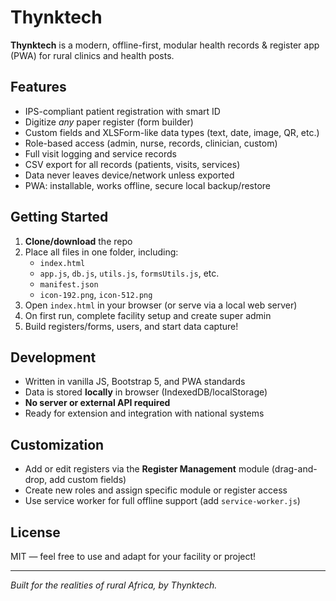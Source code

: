 # Thynktech

**Thynktech** is a modern, offline-first, modular health records & register app (PWA) for rural clinics and health posts.

## Features

- IPS-compliant patient registration with smart ID
- Digitize *any* paper register (form builder)
- Custom fields and XLSForm-like data types (text, date, image, QR, etc.)
- Role-based access (admin, nurse, records, clinician, custom)
- Full visit logging and service records
- CSV export for all records (patients, visits, services)
- Data never leaves device/network unless exported
- PWA: installable, works offline, secure local backup/restore

## Getting Started

1. **Clone/download** the repo
2. Place all files in one folder, including:
    - `index.html`
    - `app.js`, `db.js`, `utils.js`, `formsUtils.js`, etc.
    - `manifest.json`
    - `icon-192.png`, `icon-512.png`
3. Open `index.html` in your browser (or serve via a local web server)
4. On first run, complete facility setup and create super admin
5. Build registers/forms, users, and start data capture!

## Development

- Written in vanilla JS, Bootstrap 5, and PWA standards
- Data is stored **locally** in browser (IndexedDB/localStorage)
- **No server or external API required**
- Ready for extension and integration with national systems

## Customization

- Add or edit registers via the **Register Management** module (drag-and-drop, add custom fields)
- Create new roles and assign specific module or register access
- Use service worker for full offline support (add `service-worker.js`)

## License

MIT — feel free to use and adapt for your facility or project!

---

*Built for the realities of rural Africa, by Thynktech.*

